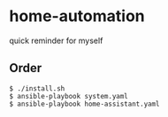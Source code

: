 # home-automation
quick reminder for myself

## Order
```
$ ./install.sh
$ ansible-playbook system.yaml
$ ansible-playbook home-assistant.yaml
```
